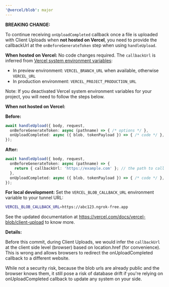 ```yaml
---
'@vercel/blob': major
---
```


**BREAKING CHANGE:**

To continue receiving `onUploadCompleted` callback once a file is uploaded with Client Uploads when **not hosted on Vercel**, you need to provide the callbackUrl at the `onBeforeGenerateToken` step when using `handleUpload`.

**When hosted on Vercel:**
No code changes required. The `callbackUrl` is inferred from [Vercel system environment variables](https://vercel.com/docs/environment-variables/system-environment-variables):

- In preview environment: `VERCEL_BRANCH_URL` when available, otherwise `VERCEL_URL`
- In production environment: `VERCEL_PROJECT_PRODUCTION_URL`

Note: If you deactivated Vercel system environment variables for your project, you will need to follow the steps below.

**When not hosted on Vercel:**

**Before:**

```ts
await handleUpload({ body, request,
  onBeforeGenerateToken: async (pathname) => { /* options */ },
  onUploadCompleted: async ({ blob, tokenPayload }) => { /* code */ },
});
```

**After:**

```ts
await handleUpload({ body, request,
  onBeforeGenerateToken: async (pathname) => { 
    return { callbackUrl: 'https://example.com' }; // the path to call will be automatically computed
  },
  onUploadCompleted: async ({ blob, tokenPayload }) => { /* code */ },
});
```

**For local development:**
Set the `VERCEL_BLOB_CALLBACK_URL` environment variable to your tunnel URL:

```bash
VERCEL_BLOB_CALLBACK_URL=https://abc123.ngrok-free.app
```

See the updated documentation at https://vercel.com/docs/vercel-blob/client-upload to know more.

**Details:**

Before this commit, during Client Uploads, we would infer the `callbackUrl` at the client side level (browser) based on location.href (for convenience).
This is wrong and allows browsers to redirect the onUploadCompleted callback to a different website.

While not a security risk, because the blob urls are already public and the browser knows them, it still pose a risk of database drift if you're relying on onUploadCompleted callback to update any system on your side.
